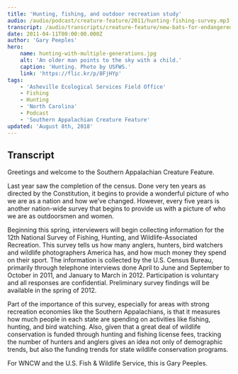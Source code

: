 ```yaml
---
title: 'Hunting, fishing, and outdoor recreation study'
audio: /audio/podcast/creature-feature/2011/hunting-fishing-survey.mp3
transcript: /audio/transcripts/creature-feature/new-bats-for-endangered-species-list.pdf
date: 2011-04-11T00:00:00.000Z
author: 'Gary Peeples'
hero:
    name: hunting-with-multiple-generations.jpg
    alt: 'An older man points to the sky with a child.'
    caption: 'Hunting. Photo by USFWS.'
    link: 'https://flic.kr/p/8FjHYp'
tags:
    - 'Asheville Ecological Services Field Office'
    - Fishing
    - Hunting
    - 'North Carolina'
    - Podcast
    - 'Southern Appalachian Creature Feature'
updated: 'August 8th, 2018'
---
```


## Transcript

Greetings and welcome to the Southern Appalachian Creature Feature.

Last year saw the completion of the census. Done very ten years as directed by the Constitution, it begins to provide a wonderful picture of who we are as a nation and how we’ve changed. However, every five years is another nation-wide survey that begins to provide us with a picture of who we are as outdoorsmen and women.

Beginning this spring, interviewers will begin collecting information for the 12th National Survey of Fishing, Hunting, and Wildlife-Associated Recreation. This survey tells us how many anglers, hunters, bird watchers and wildlife photographers America has, and how much money they spend on their sport. The information is collected by the U.S. Census Bureau, primarily through telephone interviews done April to June and September to October in 2011, and January to March in 2012. Participation is voluntary and all responses are confidential. Preliminary survey findings will be available in the spring of 2012.

Part of the importance of this survey, especially for areas with strong recreation economies like the Southern Appalachians, is that it measures how much people in each state are spending on activities like fishing, hunting, and bird watching. Also, given that a great deal of wildlife conservation is funded through hunting and fishing license fees, tracking the number of hunters and anglers gives an idea not only of demographic trends, but also the funding trends for state wildlife conservation programs.

For WNCW and the U.S. Fish & Wildlife Service, this is Gary Peeples.